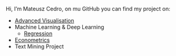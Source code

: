 Hi, I’m Mateusz Cedro, on mu GitHub you can find my project on:

- [Advanced Visualisation](https://github.com/mateuszcedro/mateuszcedro/blob/main/Advanced%20Visualisation.md)
- Machine Learning & Deep Learning
    - [Regression](https://github.com/mateuszcedro/mateuszcedro/blob/main/Machine%20Learning%20%26%20Deep%20Learning%20-%20Regression.pdf)
- [Econometrics](https://github.com/mateuszcedro/mateuszcedro/blob/main/Econometrics.ipynb)
- Text Mining Project


<!---
mateuszcedro/mateuszcedro is a ✨ special ✨ repository because its `README.md` (this file) appears on your GitHub profile.
You can click the Preview link to take a look at your changes.
--->
